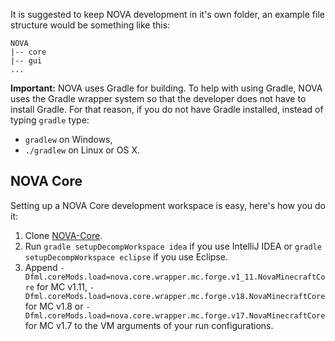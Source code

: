 It is suggested to keep NOVA development in it's own folder, an example file structure would be something like this:

```
NOVA
|-- core
|-- gui
...
```

**Important:**
NOVA uses Gradle for building. To help with using Gradle, NOVA uses the Gradle wrapper system so that the developer does not have to install Gradle. For that reason, if you do not have Gradle installed, instead of typing `gradle` type:

- `gradlew` on Windows,
- `./gradlew` on Linux or OS X.

## NOVA Core
Setting up a NOVA Core development workspace is easy, here's how you do it:

1. Clone [NOVA-Core].
2. Run `gradle setupDecompWorkspace idea` if you use IntelliJ IDEA or `gradle setupDecompWorkspace eclipse` if you use Eclipse.
3. Append `-Dfml.coreMods.load=nova.core.wrapper.mc.forge.v1_11.NovaMinecraftCore` for MC v1.11, `-Dfml.coreMods.load=nova.core.wrapper.mc.forge.v18.NovaMinecraftCore` for MC v1.8 or `-Dfml.coreMods.load=nova.core.wrapper.mc.forge.v17.NovaMinecraftCore` for MC v1.7 to the VM arguments of your run configurations.

[NOVA-Core]: https://github.com/NOVA-Team/NOVA-Corew
